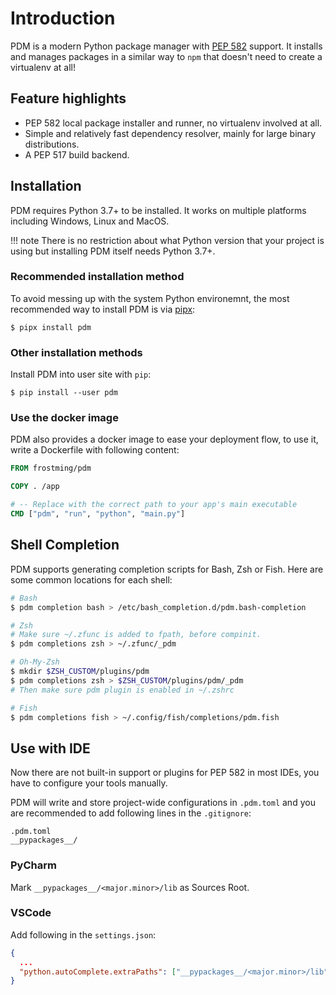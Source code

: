 # Introduction

PDM is a modern Python package manager with [PEP 582] support. It installs and manages packages
in a similar way to `npm` that doesn't need to create a virtualenv at all!

<script id="asciicast-OKzNEKz1Lj0wmCVtcIqefskim" src="https://asciinema.org/a/OKzNEKz1Lj0wmCVtcIqefskim.js" async></script>

[pep 582]: https://www.python.org/dev/peps/pep-0582/

## Feature highlights

- PEP 582 local package installer and runner, no virtualenv involved at all.
- Simple and relatively fast dependency resolver, mainly for large binary distributions.
- A PEP 517 build backend.

## Installation

PDM requires Python 3.7+ to be installed. It works on multiple platforms including Windows, Linux and MacOS.

!!! note
There is no restriction about what Python version that your project is using but installing
PDM itself needs Python 3.7+.

### Recommended installation method

To avoid messing up with the system Python environemnt, the most recommended way to install PDM
is via [pipx](https://pypi.org/project/pipx):

```console
$ pipx install pdm
```

### Other installation methods

Install PDM into user site with `pip`:

```console
$ pip install --user pdm
```

### Use the docker image

PDM also provides a docker image to ease your deployment flow, to use it, write a Dockerfile with following content:

```Dockerfile
FROM frostming/pdm

COPY . /app

# -- Replace with the correct path to your app's main executable
CMD ["pdm", "run", "python", "main.py"]
```

## Shell Completion

PDM supports generating completion scripts for Bash, Zsh or Fish. Here are some common locations for each shell:

```bash
# Bash
$ pdm completion bash > /etc/bash_completion.d/pdm.bash-completion

# Zsh
# Make sure ~/.zfunc is added to fpath, before compinit.
$ pdm completions zsh > ~/.zfunc/_pdm

# Oh-My-Zsh
$ mkdir $ZSH_CUSTOM/plugins/pdm
$ pdm completions zsh > $ZSH_CUSTOM/plugins/pdm/_pdm
# Then make sure pdm plugin is enabled in ~/.zshrc

# Fish
$ pdm completions fish > ~/.config/fish/completions/pdm.fish
```

## Use with IDE

Now there are not built-in support or plugins for PEP 582 in most IDEs, you have to configure your tools manually.

PDM will write and store project-wide configurations in `.pdm.toml` and you are recommended to add following lines
in the `.gitignore`:

```
.pdm.toml
__pypackages__/
```

### PyCharm

Mark `__pypackages__/<major.minor>/lib` as Sources Root.

### VSCode

Add following in the `settings.json`:

```json
{
  ...
  "python.autoComplete.extraPaths": ["__pypackages__/<major.minor>/lib"]
}
```
